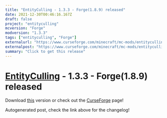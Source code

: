 ```yaml
---
title: "EntityCulling - 1.3.3 - Forge(1.8.9) released"
date: 2021-12-30T00:46:16.167Z
draft: false
project: "entityculling"
mcversion: "Forge"
modversion: "1.3.3"
tags: ["entityculling", "Forge"]
externalurl: "https://www.curseforge.com/minecraft/mc-mods/entityculling/files/3585129"
externalpost: "https://www.curseforge.com/minecraft/mc-mods/entityculling/files/3585129"
summary: "Click to get this release"
---
```

# [EntityCulling](/project/entityculling) - 1.3.3 - Forge(1.8.9) released
Download [this](https://www.curseforge.com/minecraft/mc-mods/entityculling/files/3585129) version or check out the [CurseForge](https://www.curseforge.com/minecraft/mc-mods/entityculling) page!

Autogenerated post, check the link above for the changelog!
